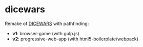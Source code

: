 # dicewars

Remake of [DICEWARS](https://www.gamedesign.jp/games/dicewars/) with pathfinding:
- __v1__: browser-game (with gulp.js)
- __v2__: progressive-web-app (with html5-boilerplate/webpack)
